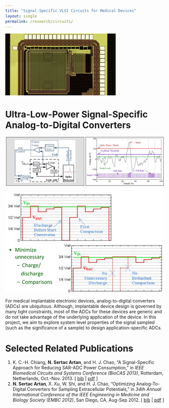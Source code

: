 ```yaml
--- 
title: "Signal-Specific VLSI Circuits for Medical Devices"
layout: single 
permalink: /research/circuits/ 
---
```


![](/assets/images/research/circuits-top.png)

# Ultra-Low-Power Signal-Specific Analog-to-Digital Converters

![](/assets/images/research/thresholding-ADC.jpg)

![](/assets/images/research/tracking-ADC.png)  
  
For medical implantable electronic devices, analog-to-digital converters (ADCs) are ubiquitous. Although, implantable device design is governed by many tight constraints, most of the ADCs for these devices are generic and do not take advantage of the underlying application of the device. In this project, we aim to explore system level properties of the signal sampled (such as the significance of a sample) to design application-specific ADCs.  

# Selected Related Publications

1.  K. C.-H. Chiang, **N. Sertac Artan**, and H. J. Chao, “A Signal-Specific Approach for Reducing SAR-ADC Power Consumption,” in _IEEE Biomedical Circuits and Systems Conference (BioCAS 2013)_, Rotterdam, Netherlands, Oct.-Nov. 2013. \[ [bib](sertac_bib.html#CAC13) \| [pdf](pubs/ChiangEtAl-TrackingADC-BioCAS2013.pdf) \]
2.  **N. Sertac Artan**, X. Xu, W. Shi, and H. J. Chao, “Optimizing Analog-To-Digital Converters for Sampling Extracellular Potentials,” in _34th Annual International Conference of the IEEE Engineering in Medicine and Biology Society (EMBC 2012)_, San Diego, CA, Aug-Sep 2012. \[ [bib](sertac_bib.html#AXSC12) \| [pdf](pubs/ArtanEtAlThresholdADC_EMBC2012.pdf) \]

